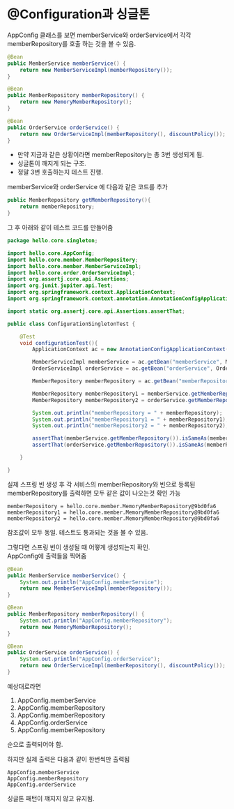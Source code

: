 # @Configuration과 싱글톤

AppConfig 클래스를 보면 memberService와 orderService에서 각각 memberRepository를 호출 하는 것을 볼 수 있음.

```java
@Bean
public MemberService memberService() {
    return new MemberServiceImpl(memberRepository());
}

@Bean
public MemberRepository memberRepository() {
    return new MemoryMemberRepository();
}

@Bean
public OrderService orderService() {
    return new OrderServiceImpl(memberRepository(), discountPolicy());
}
```
* 만약 지금과 같은 상황이라면 memberRepository는 총 3번 생성되게 됨.
* 싱글톤이 깨지게 되는 구조.
* 정말 3번 호출하는지 테스트 진행.

memberService와 orderService 에 다음과 같은 코드를 추가
```java
public MemberRepository getMemberRepository(){
    return memberRepository;
}
```

그 후 아래와 같이 테스트 코드를 만들어줌
```java
package hello.core.singleton;

import hello.core.AppConfig;
import hello.core.member.MemberRepository;
import hello.core.member.MemberServiceImpl;
import hello.core.order.OrderServiceImpl;
import org.assertj.core.api.Assertions;
import org.junit.jupiter.api.Test;
import org.springframework.context.ApplicationContext;
import org.springframework.context.annotation.AnnotationConfigApplicationContext;

import static org.assertj.core.api.Assertions.assertThat;

public class ConfigurationSingletonTest {

    @Test
    void configurationTest(){
        ApplicationContext ac = new AnnotationConfigApplicationContext(AppConfig.class);

        MemberServiceImpl memberService = ac.getBean("memberService", MemberServiceImpl.class);
        OrderServiceImpl orderService = ac.getBean("orderService", OrderServiceImpl.class);

        MemberRepository memberRepository = ac.getBean("memberRepository", MemberRepository.class);

        MemberRepository memberRepository1 = memberService.getMemberRepository();
        MemberRepository memberRepository2 = orderService.getMemberRepository();

        System.out.println("memberRepository = " + memberRepository);
        System.out.println("memberRepository1 = " + memberRepository1);
        System.out.println("memberRepository2 = " + memberRepository2);

        assertThat(memberService.getMemberRepository()).isSameAs(memberRepository);
        assertThat(orderService.getMemberRepository()).isSameAs(memberRepository);

    }

}
```
실제 스프링 빈 생성 후 각 서비스의 memberRepository와 빈으로 등록된 memberRepository를 출력하면 모두 같은 값이 나오는것 확인 가능
```text
memberRepository = hello.core.member.MemoryMemberRepository@9bd0fa6
memberRepository1 = hello.core.member.MemoryMemberRepository@9bd0fa6
memberRepository2 = hello.core.member.MemoryMemberRepository@9bd0fa6
```
참조값이 모두 동일. 테스트도 통과되는 것을 볼 수 있음.

그렇다면 스프링 빈이 생성될 때 어떻게 생성되는지 확인.\
AppConfig에 출력들을 찍어줌

```java
@Bean
public MemberService memberService() {
    System.out.println("AppConfig.memberService");
    return new MemberServiceImpl(memberRepository());
}

@Bean
public MemberRepository memberRepository() {
    System.out.println("AppConfig.memberRepository");
    return new MemoryMemberRepository();
}

@Bean
public OrderService orderService() {
    System.out.println("AppConfig.orderService");
    return new OrderServiceImpl(memberRepository(), discountPolicy());
}
```

예상대로라면
1. AppConfig.memberService
2. AppConfig.memberRepository
3. AppConfig.memberRepository
4. AppConfig.orderService
5. AppConfig.memberRepository

순으로 출력되어야 함.

하지만 실제 출력은 다음과 같이 한번씩만 출력됨
```text
AppConfig.memberService
AppConfig.memberRepository
AppConfig.orderService
```

싱글톤 패턴이 꺠지지 않고 유지됨.